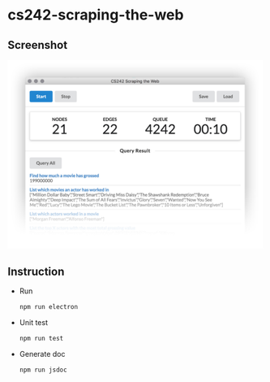 # cs242-scraping-the-web

## Screenshot

![ss-1](https://raw.githubusercontent.com/rijn/cs242-scraping-the-web/master/screenshots/1.jpg)

## Instruction

* Run
    ```bash
    npm run electron
    ```
* Unit test
    ```bash
    npm run test
    ```
* Generate doc
    ```bash
    npm run jsdoc
    ```

